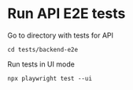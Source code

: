 # Run API E2E tests

Go to directory with tests for API
```
cd tests/backend-e2e
```

Run tests in UI mode
```
npx playwright test --ui
```